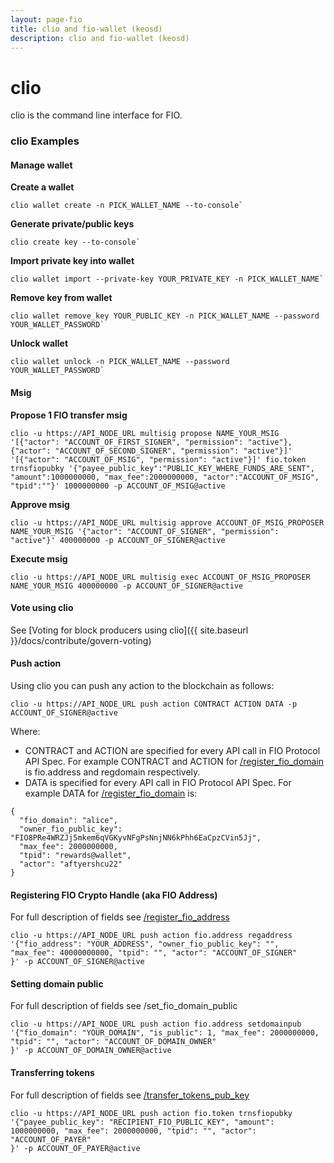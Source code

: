 ```yaml
---
layout: page-fio
title: clio and fio-wallet (keosd)
description: clio and fio-wallet (keosd)
---
```


# clio

clio is the command line interface for FIO.

### clio Examples

#### Manage wallet

**Create a wallet**

```shell
clio wallet create -n PICK_WALLET_NAME --to-console`
```

**Generate private/public keys**

```shell
clio create key --to-console`
```

**Import private key into wallet**

```shell
clio wallet import --private-key YOUR_PRIVATE_KEY -n PICK_WALLET_NAME`
```

**Remove key from wallet**

```shell
clio wallet remove_key YOUR_PUBLIC_KEY -n PICK_WALLET_NAME --password YOUR_WALLET_PASSWORD`
```

**Unlock wallet**

```shell
clio wallet unlock -n PICK_WALLET_NAME --password YOUR_WALLET_PASSWORD`
```

#### Msig

**Propose 1 FIO transfer msig**
```shell
clio -u https://API_NODE_URL multisig propose NAME_YOUR_MSIG '[{"actor": "ACCOUNT_OF_FIRST_SIGNER", "permission": "active"},{"actor": "ACCOUNT_OF_SECOND_SIGNER", "permission": "active"}]' '[{"actor": "ACCOUNT_OF_MSIG", "permission": "active"}]' fio.token trnsfiopubky '{"payee_public_key":"PUBLIC_KEY_WHERE_FUNDS_ARE_SENT", "amount":1000000000, "max_fee":2000000000, "actor":"ACCOUNT_OF_MSIG", "tpid":""}' 1000000000 -p ACCOUNT_OF_MSIG@active
```

**Approve msig**

```shell
clio -u https://API_NODE_URL multisig approve ACCOUNT_OF_MSIG_PROPOSER NAME_YOUR_MSIG '{"actor": "ACCOUNT_OF_SIGNER", "permission": "active"}' 400000000 -p ACCOUNT_OF_SIGNER@active
```

**Execute msig**
```shell
clio -u https://API_NODE_URL multisig exec ACCOUNT_OF_MSIG_PROPOSER NAME_YOUR_MSIG 400000000 -p ACCOUNT_OF_SIGNER@active
```

#### Vote using clio

See [Voting for block producers using clio]({{ site.baseurl }}/docs/contribute/govern-voting)

#### Push action

Using clio you can push any action to the blockchain as follows:

`clio -u https://API_NODE_URL push action CONTRACT ACTION DATA -p ACCOUNT_OF_SIGNER@active`

Where:

* CONTRACT and ACTION are specified for every API call in FIO Protocol API Spec. For example CONTRACT and ACTION for [/register_fio_domain]({{site.baseurl}}/pages/api/fio-api/#options-regdomain) is fio.address and regdomain respectively.
* DATA is specified for every API call in FIO Protocol API Spec. For example DATA for [/register_fio_domain]({{site.baseurl}}/pages/api/fio-api/#options-regdomain) is:

```
{
  "fio_domain": "alice",
  "owner_fio_public_key": "FIO8PRe4WRZJj5mkem6qVGKyvNFgPsNnjNN6kPhh6EaCpzCVin5Jj",
  "max_fee": 2000000000,
  "tpid": "rewards@wallet",
  "actor": "aftyershcu22"
}
```

#### Registering FIO Crypto Handle (aka FIO Address)

For full description of fields see [/register_fio_address]({{site.baseurl}}/pages/api/fio-api/#options-regaddress)
```shell
clio -u https://API_NODE_URL push action fio.address regaddress '{"fio_address": "YOUR_ADDRESS", "owner_fio_public_key": "", "max_fee": 40000000000, "tpid": "", "actor": "ACCOUNT_OF_SIGNER"
}' -p ACCOUNT_OF_SIGNER@active
```

#### Setting domain public

For full description of fields see /set_fio_domain_public
```shell
clio -u https://API_NODE_URL push action fio.address setdomainpub '{"fio_domain": "YOUR_DOMAIN", "is_public": 1, "max_fee": 2000000000, "tpid": "", "actor": "ACCOUNT_OF_DOMAIN_OWNER"
}' -p ACCOUNT_OF_DOMAIN_OWNER@active
```

#### Transferring tokens

For full description of fields see [/transfer_tokens_pub_key]({{site.baseurl}}/pages/api/fio-api/#options-trnsfiopubky)
```shell
clio -u https://API_NODE_URL push action fio.token trnsfiopubky '{"payee_public_key": "RECIPIENT_FIO_PUBLIC_KEY", "amount": 1000000000, "max_fee": 2000000000, "tpid": "", "actor": "ACCOUNT_OF_PAYER"
}' -p ACCOUNT_OF_PAYER@active
```
